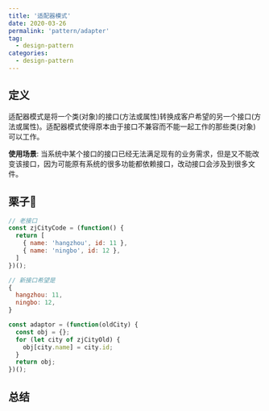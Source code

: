 ```yaml
---
title: '适配器模式'
date: 2020-03-26
permalink: 'pattern/adapter'
tag:
  - design-pattern
categories:
  - design-pattern
---
```


## 定义

适配器模式是将一个类(对象)的接口(方法或属性)转换成客户希望的另一个接口(方法或属性)。适配器模式使得原本由于接口不兼容而不能一起工作的那些类(对象)可以工作。

**使用场景**: 当系统中某个接口的接口已经无法满足现有的业务需求，但是又不能改变该接口，因为可能原有系统的很多功能都依赖接口，改动接口会涉及到很多文件。

## 栗子🌰

```js
// 老接口
const zjCityCode = (function() {
  return [
    { name: 'hangzhou', id: 11 },
    { name: 'ningbo', id: 12 },
  ]
})();

// 新接口希望是
{
  hangzhou: 11,
  ningbo: 12,
}

const adaptor = (function(oldCity) {
  const obj = {};
  for (let city of zjCityOld) {
    obj[city.name] = city.id;
  }
  return obj;
})();
```

## 总结
